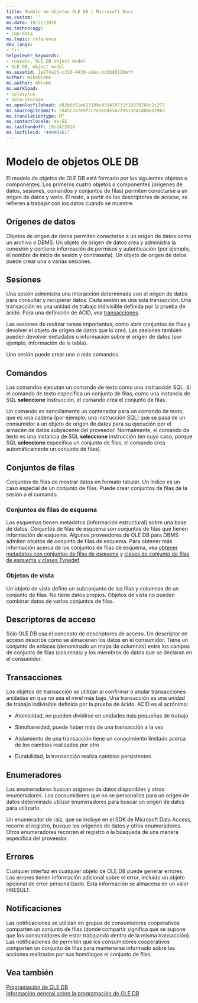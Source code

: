 ```yaml
---
title: Modelo de objetos OLE DB | Microsoft Docs
ms.custom: ''
ms.date: 10/22/2018
ms.technology:
- cpp-data
ms.topic: reference
dev_langs:
- C++
helpviewer_keywords:
- rowsets, OLE DB object model
- OLE DB, object model
ms.assetid: 1a274a25-c310-4430-a1ec-bd2bd8120eff
author: mikeblome
ms.author: mblome
ms.workload:
- cplusplus
- data-storage
ms.openlocfilehash: d82b6d51e423109c433438731f16878284c2c277
ms.sourcegitcommit: c045c3a7e9f2c7e3e0de5b7f9513e41d8b6d19b2
ms.translationtype: MT
ms.contentlocale: es-ES
ms.lasthandoff: 10/24/2018
ms.locfileid: "49990261"
---
```

# <a name="ole-db-object-model"></a>Modelo de objetos OLE DB

El modelo de objetos de OLE DB está formado por los siguientes objetos o componentes. Los primeros cuatro objetos o componentes (orígenes de datos, sesiones, comandos y conjuntos de filas) permiten conectarse a un origen de datos y verlo. El resto, a partir de los descriptores de acceso, se refieren a trabajar con los datos cuando se muestre.  
  
## <a name="data-sources"></a>Orígenes de datos  

Objetos de origen de datos permiten conectarse a un origen de datos como un archivo o DBMS. Un objeto de origen de datos crea y administra la conexión y contiene información de permisos y autenticación (por ejemplo, el nombre de inicio de sesión y contraseña). Un objeto de origen de datos puede crear una o varias sesiones.  
  
## <a name="sessions"></a>Sesiones  

Una sesión administra una interacción determinada con el origen de datos para consultar y recuperar datos. Cada sesión es una sola transacción. Una transacción es una unidad de trabajo indivisible definida por la prueba de ácido. Para una definición de ACID, vea [transacciones](#vcconoledbcomponents_transactions).  
  
Las sesiones de realizar tareas importantes, como abrir conjuntos de filas y devolver el objeto de origen de datos que lo creó. Las sesiones también pueden devolver metadatos o información sobre el origen de datos (por ejemplo, información de la tabla).  
  
Una sesión puede crear uno o más comandos.  
  
## <a name="commands"></a>Comandos  

Los comandos ejecutan un comando de texto como una instrucción SQL. Si el comando de texto especifica un conjunto de filas, como una instancia de SQL **seleccione** instrucción, el comando crea el conjunto de filas.  
  
Un comando es sencillamente un contenedor para un comando de texto, que es una cadena (por ejemplo, una instrucción SQL) que se pasa de un consumidor a un objeto de origen de datos para su ejecución por el almacén de datos subyacente del proveedor. Normalmente, el comando de texto es una instancia de SQL **seleccione** instrucción (en cuyo caso, porque SQL **seleccione** especifica un conjunto de filas, el comando crea automáticamente un conjunto de filas).  
  
## <a name="rowsets"></a>Conjuntos de filas  

Conjuntos de filas de mostrar datos en formato tabular. Un índice es un caso especial de un conjunto de filas. Puede crear conjuntos de filas de la sesión o el comando.  
  
### <a name="schema-rowsets"></a>Conjuntos de filas de esquema  

Los esquemas tienen metadatos (información estructural) sobre una base de datos. Conjuntos de filas de esquema son conjuntos de filas que tienen información de esquema. Algunos proveedores de OLE DB para DBMS admiten objetos de conjunto de filas de esquema. Para obtener más información acerca de los conjuntos de filas de esquema, vea [obtener metadatos con conjuntos de filas de esquema](../../data/oledb/obtaining-metadata-with-schema-rowsets.md) y [clases de conjunto de filas de esquema y clases Typedef](../../data/oledb/schema-rowset-classes-and-typedef-classes.md).  
  
### <a name="view-objects"></a>Objetos de vista  

Un objeto de vista define un subconjunto de las filas y columnas de un conjunto de filas. No tiene datos propios. Objetos de vista no pueden combinar datos de varios conjuntos de filas.  
  
## <a name="accessors"></a>Descriptores de acceso  

Sólo OLE DB usa el concepto de descriptores de acceso. Un descriptor de acceso describe cómo se almacenan los datos en el consumidor. Tiene un conjunto de enlaces (denominado un mapa de columnas) entre los campos de conjunto de filas (columnas) y los miembros de datos que se declaran en el consumidor.  
  
##  <a name="vcconoledbcomponents_transactions"></a> Transacciones  

Los objetos de transacción se utilizan al confirmar o anular transacciones anidadas en que no sea el nivel más bajo. Una transacción es una unidad de trabajo indivisible definida por la prueba de ácido. ACID es el acrónimo:  
  
- Atomicidad, no pueden dividirse en unidades más pequeñas de trabajo  
  
- Simultaneidad, puede haber más de una transacción a la vez  
  
- Aislamiento de una transacción tiene un conocimiento limitado acerca de los cambios realizados por otro  
  
- Durabilidad, la transacción realiza cambios persistentes 
  
## <a name="enumerators"></a>Enumeradores  

Los enumeradores buscan orígenes de datos disponibles y otros enumeradores. Los consumidores que no se personaliza para un origen de datos determinado utilizar enumeradores para buscar un origen de datos para utilizarlo.  
  
Un enumerador de raíz, que se incluye en el SDK de Microsoft Data Access, recorre el registro, busque los orígenes de datos y otros enumeradores. Otros enumeradores recorren el registro o la búsqueda de una manera específica del proveedor.  
  
## <a name="errors"></a>Errores  

Cualquier interfaz en cualquier objeto de OLE DB puede generar errores. Los errores tienen información adicional sobre el error, incluido un objeto opcional de error personalizado. Esta información se almacena en un valor HRESULT.  
  
## <a name="notifications"></a>Notificaciones  

Las notificaciones se utilizan en grupos de consumidores cooperativos comparten un conjunto de filas (donde compartir significa que se supone que los consumidores de estar trabajando dentro de la misma transacción). Las notificaciones de permiten que los consumidores cooperativos comparten un conjunto de filas para mantenerse informado sobre las acciones realizadas por sus homólogos el conjunto de filas.  
  
## <a name="see-also"></a>Vea también  

[Programación de OLE DB](../../data/oledb/ole-db-programming.md)<br/>
[Información general sobre la programación de OLE DB](../../data/oledb/ole-db-programming-overview.md)